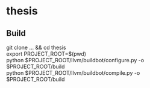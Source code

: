 # thesis

## Build
git clone ... && cd thesis  
export PROJECT_ROOT=$(pwd)  
python $PROJECT_ROOT/llvm/buildbot/configure.py -o $PROJECT_ROOT/build  
python $PROJECT_ROOT/llvm/buildbot/compile.py -o $PROJECT_ROOT/build  
